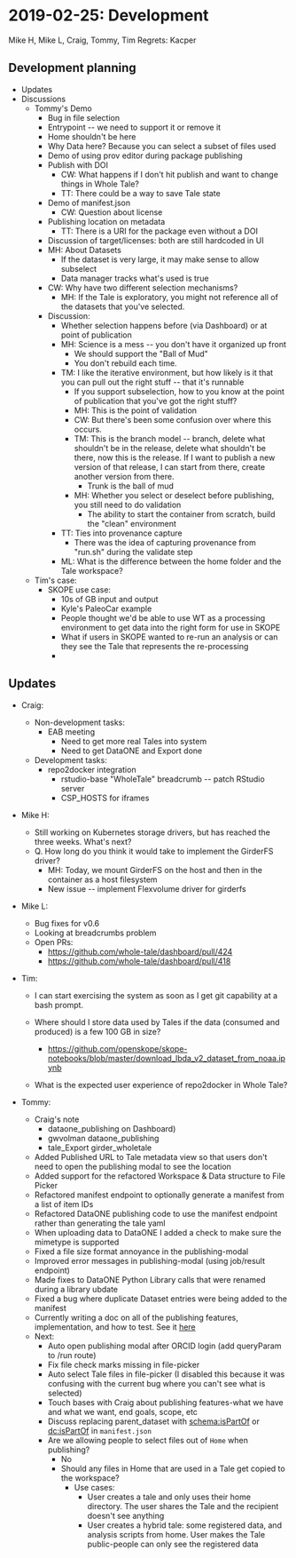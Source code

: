2019-02-25: Development
=======================
Mike H, Mike L, Craig, Tommy, Tim
Regrets: Kacper

Development planning
--------------------

* Updates
* Discussions
    * Tommy's Demo 
        * Bug in file selection
        * Entrypoint -- we need to support it or remove it
        * Home shouldn't be here
        * Why Data here? Because you can select a subset of files used
        * Demo of using prov editor during package publishing
        * Publish with DOI
            * CW: What happens if I don't hit publish and want to change things in Whole Tale?
            * TT: There could be a way to save Tale state
        * Demo of manifest.json
            * CW: Question about license
        * Publishing location on metadata
            * TT: There is a URI for the package even without a DOI
        * Discussion of target/licenses: both are still hardcoded in UI
        * MH: About Datasets
            * If the dataset is very large, it may make sense to allow subselect
            * Data manager tracks what's used is true
        * CW: Why have two different selection mechanisms?
            * MH: If the Tale is exploratory, you might not reference all of the datasets that you've selected.
        * Discussion:
            * Whether selection happens before (via Dashboard) or at point of publication
            * MH: Science is a mess -- you don't have it organized up front
                * We should support the "Ball of Mud"
                * You don't rebuild each time.
            * TM: I like the iterative environment, but how likely is it that you can pull out the right stuff -- that it's runnable
                * If you support subselection, how to you know at the point of publication that you've got the right stuff?
                * MH: This is the point of validation
                * CW: But there's been some confusion over where this occurs. 
                * TM: This is the branch model -- branch, delete what shouldn't be in the release, delete what shouldn't be there, now this is the release. If I want to publish a new version of that release, I can start from there, create another version from there.
                    * Trunk is the ball of mud
                * MH: Whether you select or deselect before publishing, you still need to do validation
                    * The ability to start the container from scratch, build the "clean" environment
            * TT: Ties into provenance capture
                * There was the idea of capturing provenance from "run.sh" during the validate step
            * ML: What is the difference between the home folder and the Tale workspace?
    * Tim's case:
        * SKOPE use case:
            * 10s of GB input and output
            * Kyle's PaleoCar example
            * People thought we'd be able to use WT as a processing environment to get data into the right form for use in SKOPE
            * What if users in SKOPE wanted to re-run an analysis or can they see the Tale that represents the re-processing
            * 


Updates
-------

* Craig:
    * Non-development tasks:
        * EAB meeting
            * Need to get more real Tales into system
            * Need to get DataONE and Export done
    * Development tasks:
        * repo2docker integration
            * rstudio-base "WholeTale" breadcrumb -- patch RStudio server
            * CSP_HOSTS for iframes

* Mike H:
    * Still working on Kubernetes storage drivers, but has reached the three weeks. What's next?
    * Q. How long do you think it would take to implement the GirderFS driver?
        * MH: Today, we mount GirderFS on the host and then in the container as a host filesystem
        * New issue -- implement Flexvolume driver for girderfs

* Mike L:
    * Bug fixes for v0.6
    * Looking at breadcrumbs problem 
    * Open PRs:
        * https://github.com/whole-tale/dashboard/pull/424
        * https://github.com/whole-tale/dashboard/pull/418

* Tim:
    * I can start exercising the system as soon as I get git capability at a bash prompt.
    * Where should I store data used by Tales if the data (consumed and produced) is a few 100 GB in size?
        * https://github.com/openskope/skope-notebooks/blob/master/download_lbda_v2_dataset_from_noaa.ipynb
    
    * What is the expected user experience of repo2docker in Whole Tale?

* Tommy:
    * Craig's note
        * dataone_publishing on Dashboard)
        * gwvolman dataone_publishing 
        * tale_Export girder_wholetale
    * Added Published URL to Tale metadata view so that users don't need to open the publishing modal to see the location
    * Added support for the refactored Workspace & Data structure to File Picker
    * Refactored manifest endpoint to optionally generate a manifest from a list of item IDs
    * Refactored DataONE publishing code to use the manifest endpoint rather than generating the tale yaml
    * When uploading data to DataONE I added a check to make sure the mimetype is supported
    * Fixed a file size format annoyance in the publishing-modal
    * Improved error messages in publishing-modal (using job/result endpoint)
    * Made fixes to DataONE Python Library calls that were renamed during a library ubdate
    * Fixed a bug where duplicate Dataset entries were being added to the manifest
    * Currently writing a doc on all of the publishing features, implementation, and how to test. See it [here](https://hackmd.io/gUqJunz6TFqOhVLIaN-aZA?view)
    * Next:
        * Auto open publishing modal after ORCID login (add queryParam to /run route)
        * Fix file check marks missing in file-picker
        * Auto select Tale files in file-picker (I disabled this because it was confusing with the current bug where you can't see what is selected)
        * Touch bases with Craig about publishing features-what we have and what we want, end goals, scope, etc
        * Discuss replacing parent_dataset with [schema:isPartOf](https://schema.org/isPartOf) or [dc:isPartOf](http://dublincore.org/documents/dcmi-terms/#terms-isPartOf) in `manifest.json`
        * Are we allowing people to select files out of `Home` when publishing? 
            * No
            * Should any files in Home that are used in a Tale get copied to the workspace?
                * Use cases:
                    * User creates a tale and only uses their home directory. The user shares the Tale and the recipient doesn't see anything
                    * User creates a hybrid tale: some registered data, and analysis scripts from home. User makes the Tale public-people can only see the registered data
        